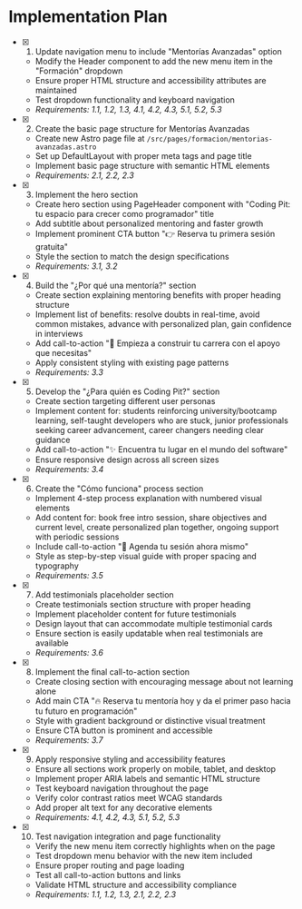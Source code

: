 # Implementation Plan

- [x] 1. Update navigation menu to include "Mentorías Avanzadas" option
  - Modify the Header component to add the new menu item in the "Formación" dropdown
  - Ensure proper HTML structure and accessibility attributes are maintained
  - Test dropdown functionality and keyboard navigation
  - _Requirements: 1.1, 1.2, 1.3, 4.1, 4.2, 4.3, 5.1, 5.2, 5.3_

- [x] 2. Create the basic page structure for Mentorías Avanzadas
  - Create new Astro page file at `/src/pages/formacion/mentorias-avanzadas.astro`
  - Set up DefaultLayout with proper meta tags and page title
  - Implement basic page structure with semantic HTML elements
  - _Requirements: 2.1, 2.2, 2.3_

- [x] 3. Implement the hero section
  - Create hero section using PageHeader component with "Coding Pit: tu espacio para crecer como programador" title
  - Add subtitle about personalized mentoring and faster growth
  - Implement prominent CTA button "👉 Reserva tu primera sesión gratuita"
  - Style the section to match the design specifications
  - _Requirements: 3.1, 3.2_

- [x] 4. Build the "¿Por qué una mentoría?" section
  - Create section explaining mentoring benefits with proper heading structure
  - Implement list of benefits: resolve doubts in real-time, avoid common mistakes, advance with personalized plan, gain confidence in interviews
  - Add call-to-action "🚀 Empieza a construir tu carrera con el apoyo que necesitas"
  - Apply consistent styling with existing page patterns
  - _Requirements: 3.3_

- [x] 5. Develop the "¿Para quién es Coding Pit?" section
  - Create section targeting different user personas
  - Implement content for: students reinforcing university/bootcamp learning, self-taught developers who are stuck, junior professionals seeking career advancement, career changers needing clear guidance
  - Add call-to-action "✨ Encuentra tu lugar en el mundo del software"
  - Ensure responsive design across all screen sizes
  - _Requirements: 3.4_

- [x] 6. Create the "Cómo funciona" process section
  - Implement 4-step process explanation with numbered visual elements
  - Add content for: book free intro session, share objectives and current level, create personalized plan together, ongoing support with periodic sessions
  - Include call-to-action "📅 Agenda tu sesión ahora mismo"
  - Style as step-by-step visual guide with proper spacing and typography
  - _Requirements: 3.5_

- [x] 7. Add testimonials placeholder section
  - Create testimonials section structure with proper heading
  - Implement placeholder content for future testimonials
  - Design layout that can accommodate multiple testimonial cards
  - Ensure section is easily updatable when real testimonials are available
  - _Requirements: 3.6_

- [x] 8. Implement the final call-to-action section
  - Create closing section with encouraging message about not learning alone
  - Add main CTA "🔥 Reserva tu mentoría hoy y da el primer paso hacia tu futuro en programación"
  - Style with gradient background or distinctive visual treatment
  - Ensure CTA button is prominent and accessible
  - _Requirements: 3.7_

- [x] 9. Apply responsive styling and accessibility features
  - Ensure all sections work properly on mobile, tablet, and desktop
  - Implement proper ARIA labels and semantic HTML structure
  - Test keyboard navigation throughout the page
  - Verify color contrast ratios meet WCAG standards
  - Add proper alt text for any decorative elements
  - _Requirements: 4.1, 4.2, 4.3, 5.1, 5.2, 5.3_

- [x] 10. Test navigation integration and page functionality
  - Verify the new menu item correctly highlights when on the page
  - Test dropdown menu behavior with the new item included
  - Ensure proper routing and page loading
  - Test all call-to-action buttons and links
  - Validate HTML structure and accessibility compliance
  - _Requirements: 1.1, 1.2, 1.3, 2.1, 2.2, 2.3_